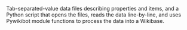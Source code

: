 Tab-separated-value data files describing properties and items, and a Python script that opens the files, reads the data line-by-line, and uses Pywikibot module functions to process the data into a Wikibase.

